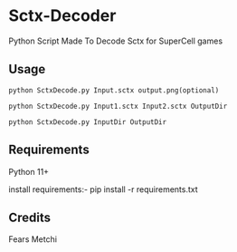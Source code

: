 # Sctx-Decoder
Python Script Made To Decode Sctx for SuperCell games

## Usage 

``python SctxDecode.py Input.sctx output.png(optional)``

``python SctxDecode.py Input1.sctx Input2.sctx OutputDir``

``python SctxDecode.py InputDir OutputDir``

## Requirements

Python 11+

install requirements:-
pip install -r requirements.txt

## Credits
Fears
Metchi
